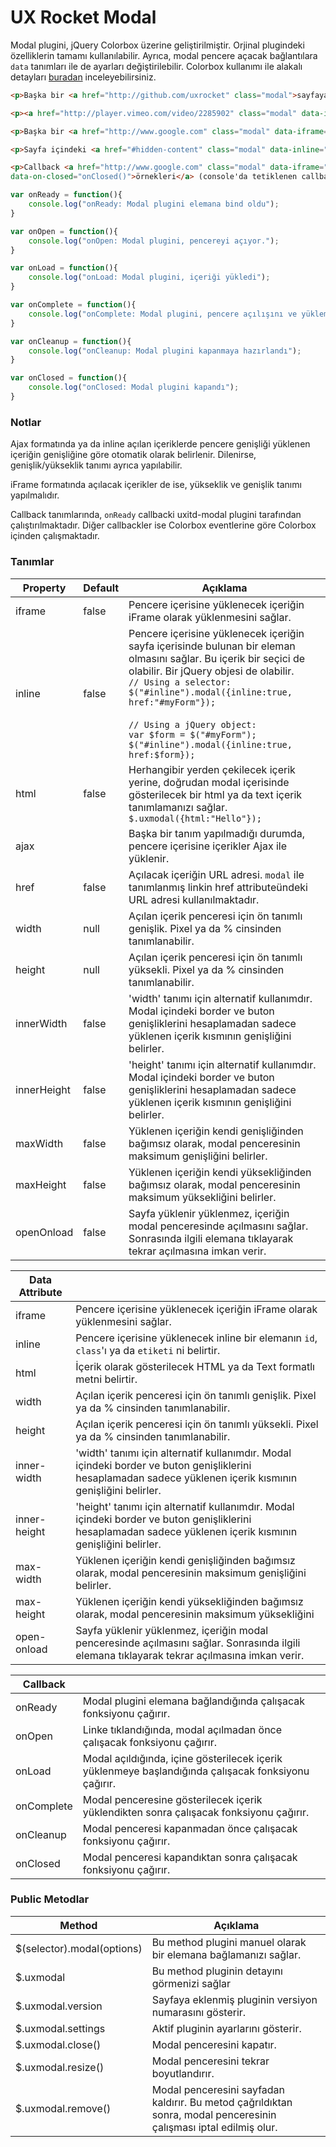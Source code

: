 UX Rocket Modal
==============
Modal plugini, jQuery Colorbox üzerine geliştirilmiştir. Orjinal plugindeki özelliklerin tamamı kullanılabilir.
Ayrıca, modal pencere açacak bağlantılara `data` tanımları ile de ayarları değiştirilebilir. Colorbox kullanımı ile alakalı detayları [buradan](http://www.jacklmoore.com/colorbox/) inceleyebilirsiniz.

```HTML
<p>Başka bir <a href="http://github.com/uxrocket" class="modal">sayfaya</a> ajax</p>

<p><a href="http://player.vimeo.com/video/2285902" class="modal" data-iframe="true" data-inner-width="500" data-inner-height="409">Flash/Video gösterimi</a> (iframe ile vimeo videosu)</p>

<p>Başka bir <a href="http://www.google.com" class="modal" data-iframe="true" data-width="80%" data-height="80%">sayfaya</a> iframe</p>

<p>Sayfa içindeki <a href="#hidden-content" class="modal" data-inline="true">gizli bir içerik</a> gösterimi.</p>

<p>Callback <a href="http://www.google.com" class="modal" data-iframe="true" data-on-ready="onReady()" data-on-open="onOpen()" data-on-load="onLoad()" data-on-complete="onComplete()" data-on-cleanup="onCleanup"
data-on-closed="onClosed()">örnekleri</a> (console'da tetiklenen callbackleri görebilirsiniz).</p>
```

```JavaScript
var onReady = function(){
	console.log("onReady: Modal plugini elemana bind oldu");
}

var onOpen = function(){
    console.log("onOpen: Modal plugini, pencereyi açıyor.");
}

var onLoad = function(){
    console.log("onLoad: Modal plugini, içeriği yükledi");
}

var onComplete = function(){
    console.log("onComplete: Modal plugini, pencere açılışını ve yüklemeyi tamamladı");
}

var onCleanup = function(){
    console.log("onCleanup: Modal plugini kapanmaya hazırlandı");
}

var onClosed = function(){
    console.log("onClosed: Modal plugini kapandı");
}
```

### Notlar

Ajax formatında ya da inline açılan içeriklerde pencere genişliği yüklenen içeriğin genişliğine göre otomatik olarak
belirlenir. Dilenirse, genişlik/yükseklik tanımı ayrıca yapılabilir.

iFrame formatında açılacak içerikler de ise, yükseklik ve genişlik tanımı yapılmalıdır.

Callback tanımlarında, `onReady` callbacki uxitd-modal plugini tarafından çalıştırılmaktadır. Diğer callbackler
ise Colorbox eventlerine göre Colorbox içinden çalışmaktadır.


### Tanımlar
Property			 | Default			| Açıklama
-------------------- | ---------------- | --------
iframe               | false            | Pencere içerisine yüklenecek içeriğin iFrame olarak yüklenmesini sağlar.
inline               | false            | Pencere içerisine yüklenecek içeriğin sayfa içerisinde bulunan bir eleman olmasını sağlar. Bu içerik bir seçici de olabilir. Bir jQuery objesi de olabilir. <br />`// Using a selector:`<br />`$("#inline").modal({inline:true, href:"#myForm"});` <br /><br />`// Using a jQuery object:`<br />`var $form = $("#myForm");`<br />`$("#inline").modal({inline:true, href:$form});`
html                 | false            | Herhangibir yerden çekilecek içerik yerine, doğrudan modal içerisinde gösterilecek bir html ya da text içerik tanımlamanızı sağlar. <br />`$.uxmodal({html:"Hello"});`
ajax                 |                  | Başka bir tanım yapılmadığı durumda, pencere içerisine içerikler Ajax ile yüklenir.
href                 | false            | Açılacak içeriğin URL adresi. `modal` ile tanımlanmış linkin href attributeündeki URL adresi kullanılmaktadır.
width                | null              | Açılan içerik penceresi için ön tanımlı genişlik. Pixel ya da % cinsinden tanımlanabilir.
height               | null              | Açılan içerik penceresi için ön tanımlı yüksekli. Pixel ya da % cinsinden tanımlanabilir.
innerWidth           | false            | 'width' tanımı için alternatif kullanımdır. Modal içindeki border ve buton genişliklerini hesaplamadan sadece yüklenen içerik kısmının genişliğini belirler.
innerHeight          | false            | 'height' tanımı için alternatif kullanımdır. Modal içindeki border ve buton genişliklerini hesaplamadan sadece yüklenen içerik kısmının genişliğini belirler.
maxWidth             | false            | Yüklenen içeriğin kendi genişliğinden bağımsız olarak, modal penceresinin maksimum genişliğini belirler.
maxHeight            | false            | Yüklenen içeriğin kendi yüksekliğinden bağımsız olarak, modal penceresinin maksimum yüksekliğini belirler.
openOnload           | false            | Sayfa yüklenir yüklenmez, içeriğin modal penceresinde açılmasını sağlar. Sonrasında ilgili elemana tıklayarak tekrar açılmasına imkan verir.

Data Attribute			   | &nbsp;
-------------------------- | -----
iframe                     | Pencere içerisine yüklenecek içeriğin iFrame olarak yüklenmesini sağlar.
inline                     | Pencere içerisine yüklenecek inline bir elemanın `id`, `class`'ı ya da `etiketi` ni belirtir.
html                       | İçerik olarak gösterilecek HTML ya da Text formatlı metni belirtir.
width                      | Açılan içerik penceresi için ön tanımlı genişlik. Pixel ya da % cinsinden tanımlanabilir.
height                     | Açılan içerik penceresi için ön tanımlı yüksekli. Pixel ya da % cinsinden tanımlanabilir.
inner-width                | 'width' tanımı için alternatif kullanımdır. Modal içindeki border ve buton genişliklerini hesaplamadan sadece yüklenen içerik kısmının genişliğini belirler.
inner-height               | 'height' tanımı için alternatif kullanımdır. Modal içindeki border ve buton genişliklerini hesaplamadan sadece yüklenen içerik kısmının genişliğini belirler.
max-width                  | Yüklenen içeriğin kendi genişliğinden bağımsız olarak, modal penceresinin maksimum genişliğini belirler.
max-height                 | Yüklenen içeriğin kendi yüksekliğinden bağımsız olarak, modal penceresinin maksimum yüksekliğini
open-onload                | Sayfa yüklenir yüklenmez, içeriğin modal penceresinde açılmasını sağlar. Sonrasında ilgili elemana tıklayarak tekrar açılmasına imkan verir.


Callback			 | &nbsp;
-------------------- | -----
onReady              | Modal plugini elemana bağlandığında çalışacak fonksiyonu çağırır.
onOpen               | Linke tıklandığında, modal açılmadan önce çalışacak fonksiyonu çağırır.
onLoad               | Modal açıldığında, içine gösterilecek içerik yüklenmeye başlandığında çalışacak fonksiyonu çağırır.
onComplete           | Modal penceresine gösterilecek içerik yüklendikten sonra çalışacak fonksiyonu çağırır.
onCleanup            | Modal penceresi kapanmadan önce çalışacak fonksiyonu çağırır.
onClosed             | Modal penceresi kapandıktan sonra çalışacak fonksiyonu çağırır.


### Public Metodlar
Method					  | Açıklama
------------------------- | -------------------------------------------------------
$(selector).modal(options)| Bu method plugini manuel olarak bir elemana bağlamanızı sağlar.
$.uxmodal                 | Bu method pluginin detayını görmenizi sağlar
$.uxmodal.version         | Sayfaya eklenmiş pluginin versiyon numarasını gösterir.
$.uxmodal.settings        | Aktif pluginin ayarlarını gösterir.
$.uxmodal.close()         | Modal penceresini kapatır.
$.uxmodal.resize()        | Modal penceresini tekrar boyutlandırır.
$.uxmodal.remove()        | Modal penceresini sayfadan kaldırır. Bu metod çağrıldıktan sonra, modal penceresinin çalışması iptal edilmiş olur.

